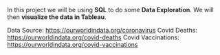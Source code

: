 In this project we will be using **SQL** to do some **Data Exploration**. 
We will then **visualize the data in Tableau**.

Data Source: https://ourworldindata.org/coronavirus
Covid Deaths: https://ourworldindata.org/covid-deaths
Covid Vaccinations: https://ourworldindata.org/covid-vaccinations
